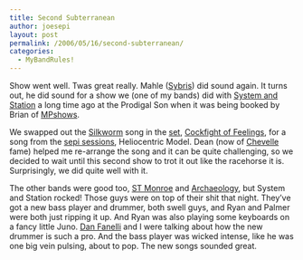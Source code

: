```yaml
---
title: Second Subterranean
author: joesepi
layout: post
permalink: /2006/05/16/second-subterranean/
categories:
  - MyBandRules!
---
```

Show went well. Twas great really. Mahle (<a target="_blank" title="Sybris" href="http://myspace.com/sybris">Sybris</a>) did sound again. It turns out, he did sound for a show we (one of my bands) did with <a target="_blank" title="System and Station Rocks!" href="http://www.systemandstation.net">System and Station</a> a long time ago at the Prodigal Son when it was being booked by Brian of <a target="_blank" title="Chicago Booking" href="http://www.mpshows.com">MPshows</a>.

We swapped out the <a target="_blank" title="SKWM" href="http://www.silkworm.net">Silkworm</a> song in the <a target="_blank" title="The *joesepi* Setlist -- study it!!" href="/audio/setlist.php">set</a>, <a target="_blank" title="joesepi does skwm" href="http://www.joesepi.com/audio/skwm">Cockfight of Feelings</a>, for a song from the <a target="_blank" title="A recording in progress" href="http://www.joesepi.com/sessions">sepi sessions</a>, Heliocentric Model. Dean (now of <a target="_blank" title="Chevelle used to sound like Tool" href="http://www.chevelleinc.com/">Chevelle</a> fame) helped me re-arrange the song and it can be quite challenging, so we decided to wait until this second show to trot it out like the racehorse it is. Surprisingly, we did quite well with it.

The other bands were good too, <a target="_blank" title="ST Monroe" href="http://www.myspace.com/stmonroe">ST Monroe</a> and <a target="_blank" title="Digging in the Dirt" href="http://www.tonsofpeyote.com/">Archaeology</a>, but System and Station rocked! Those guys were on top of their shit that night. They&#8217;ve got a new bass player and drummer, both swell guys, and Ryan and Palmer were both just ripping it up. And Ryan was also playing some keyboards on a fancy little Juno. <a target="_blank" title="Lotec is gone, RIP" href="http://www.rollingstone.com/landoftheelcaminos">Dan Fanelli</a> and I were talking about how the new drummer is such a pro. And the bass player was wicked intense, like he was one big vein pulsing, about to pop. The new songs sounded great.